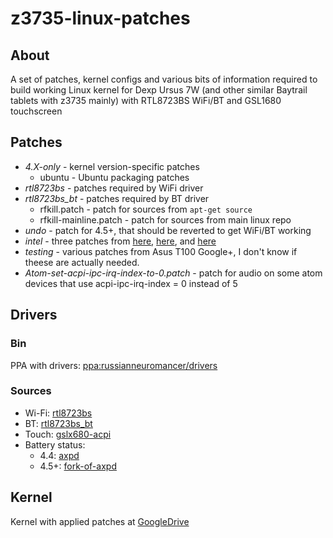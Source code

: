 # z3735-linux-patches
## About ##
A set of patches, kernel configs and various bits of information required to build working Linux kernel for Dexp Ursus 7W (and other similar Baytrail tablets with z3735 mainly) with RTL8723BS WiFi/BT and GSL1680 touchscreen

## Patches ##
* *4.X-only* - kernel version-specific patches  
   * ubuntu - Ubuntu packaging patches
* *rtl8723bs* - patches required by WiFi driver
* *rtl8723bs_bt* - patches required by BT driver  
   * rfkill.patch - patch for sources from ```apt-get source```
   * rfkill-mainline.patch - patch for sources from main linux repo
* *undo* - patch for 4.5+, that should be reverted to get WiFi/BT working
* *intel* - three patches from [here](https://cgit.freedesktop.org/cgit/?url=~miku/drm-intel/commit/&h=rc6_test&id=7e6c3f36563d133cff5b700d9c36b12ac2a0c643), [here](https://cgit.freedesktop.org/~miku/drm-intel/commit/?h=rc6_test&id=b2f08adb19fcb18fea7cda9908fa52e2b9db5e7f), and [here](https://cgit.freedesktop.org/~miku/drm-intel/commit/?h=rc6_test&id=e564271291fa70265b53fa34c01cbb0ae6282e81)
* *testing* - various patches from Asus T100 Google+, I don't know if theese are actually needed.
* *Atom-set-acpi-ipc-irq-index-to-0.patch* - patch for audio on some atom devices that use acpi-ipc-irq-index = 0 instead of 5

## Drivers ##

### Bin ###
PPA with drivers: [ppa:russianneuromancer/drivers](https://launchpad.net/~russianneuromancer/+archive/ubuntu/drivers)

### Sources ###
* Wi-Fi: [rtl8723bs](https://github.com/hadess/rtl8723bs)
* BT: [rtl8723bs_bt](https://github.com/lwfinger/rtl8723bs_bt)
* Touch: [gslx680-acpi](https://github.com/onitake/gslx680-acpi)
* Battery status:  
   * 4.4: [axpd](https://github.com/Icenowy/axpd/)  
   * 4.5+: [fork-of-axpd](https://github.com/milikhin/axpd)

## Kernel ##

Kernel with applied patches at [GoogleDrive](https://drive.google.com/folderview?id=0BzIRxogf-cVkLWdiMTRoenU5amM&usp=sharing)
